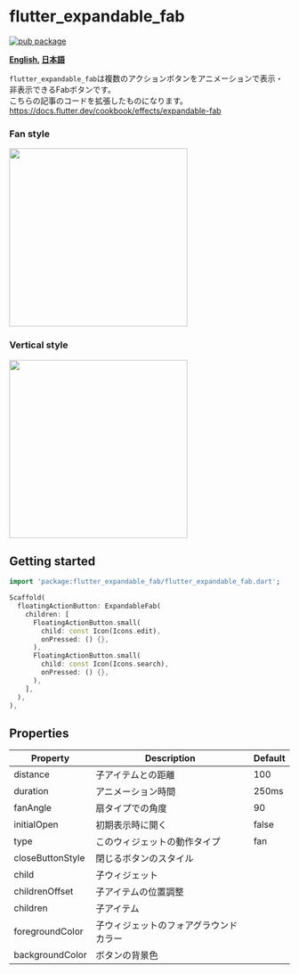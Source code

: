 # flutter_expandable_fab

[![pub package](https://img.shields.io/pub/v/flutter_expandable_fab.svg)](https://pub.dartlang.org/packages/flutter_expandable_fab)


**[English](https://github.com/zuvola/flutter_expandable_fab/blob/master/README.md), [日本語](https://github.com/zuvola/flutter_expandable_fab/blob/master/README_jp.md)**


`flutter_expandable_fab`は複数のアクションボタンをアニメーションで表示・非表示できるFabボタンです。  
こちらの記事のコードを拡張したものになります。  
https://docs.flutter.dev/cookbook/effects/expandable-fab


### Fan style

<img src="https://github.com/zuvola/flutter_simple_calculator/blob/master/res/fan.gif?raw=true" width="320px"/>

### Vertical style

<img src="https://github.com/zuvola/flutter_simple_calculator/blob/master/res/up.gif?raw=true" width="320px"/>


## Getting started

```dart
import 'package:flutter_expandable_fab/flutter_expandable_fab.dart';

Scaffold(
  floatingActionButton: ExpandableFab(
    children: [
      FloatingActionButton.small(
        child: const Icon(Icons.edit),
        onPressed: () {},
      ),
      FloatingActionButton.small(
        child: const Icon(Icons.search),
        onPressed: () {},
      ),
    ],
  ),
),

```


## Properties

| Property |Description| Default |
| --- | ---- | --- |
| distance | 子アイテムとの距離 | 100 |
| duration | アニメーション時間 | 250ms |
| fanAngle | 扇タイプでの角度 | 90 |
| initialOpen | 初期表示時に開く | false |
| type | このウィジェットの動作タイプ | fan |
| closeButtonStyle | 閉じるボタンのスタイル |  |
| child | 子ウィジェット |  |
| childrenOffset | 子アイテムの位置調整 |  |
| children | 子アイテム |  |
| foregroundColor | 子ウィジェットのフォアグラウンドカラー |  |
| backgroundColor | ボタンの背景色 |  |


